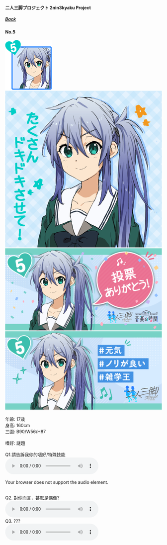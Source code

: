 #### 二人三脚プロジェクト 2nin3kyaku Project
##### [Back](2nin3kyaku_List.md)

#### No.5
<img src="../../../Img/Nanaon/2nin3kyaku/5/5_thumb.png"><br>
<img src="../../../Img/Nanaon/2nin3kyaku/5/5_main.png"><br>
<img src="../../../Img/Nanaon/2nin3kyaku/5/5_thanks.png"><br>
<img src="../../../Img/Nanaon/2nin3kyaku/5/5_desc.png"><br>
<br>
年齡: 17歳<br>
身高: 160cm<br>
三圍: B90/W56/H87<br>
<br>
嗜好: 謎題<br>
<br>
Q1.請告訴我你的嗜好/特殊技能<br>
<audio controls="controls">
  <source type="audio/mp3" src="../../../Resources/2nin3kyaku/No5_voice_1.mp3"></source>
  <p>Your browser does not support the audio element.</p>
</audio><br>
Q2. 對你而言，甚麼是偶像? <br>
<audio controls="controls">
  <source type="audio/mp3" src="../../../Resources/2nin3kyaku/No5_voice_2.mp3"></source>
  <p>Your browser does not support the audio element.</p>
</audio><br>
Q3. ??? <br>
<audio controls="controls">
  <source type="audio/mp3" src="../../../Resources/2nin3kyaku/No5_voice_3.mp3"></source>
  <p>Your browser does not support the audio element.</p>
</audio><br>